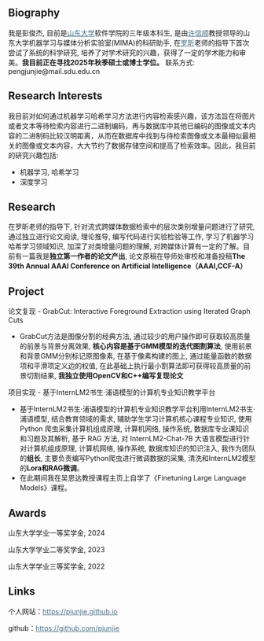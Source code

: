 ## Biography
<p>我是彭俊杰, 目前是<a style="color:#476f83" href="https://www.sdu.edu.cn/index.htm">山东大学</a>软件学院的三年级本科生, 是由<a style="color:#476f83" href="https://faculty.sdu.edu.cn/xuxinshun/zh_CN/index.htm">许信顺</a>教授领导的山东大学机器学习与媒体分析实验室(MIMA)的科研助手, 在<a style="color:#476f83" href="https://faculty.sdu.edu.cn/luoxin/zh_CN/index.htm">罗昕</a>老师的指导下首次尝试了系统的科学研究, 培养了对学术研究的兴趣，获得了一定的学术能力和审美。<b>我目前正在寻找2025年秋季硕士或博士学位。</b> 联系方式: pengjunjie@mail.sdu.edu.cn </p>

## Research Interests
<p>我目前对如何通过机器学习哈希学习方法进行内容检索感兴趣，该方法旨在将图片或者文本等待检索内容进行二进制编码，再与数据库中其他已编码的图像或文本内容的二进制码比较汉明距离，从而在数据库中找到与待检索图像或文本最相似最相关的图像或文本内容，大大节约了数据存储空间和提高了检索效率。因此，我目前的研究兴趣包括:</p>
<ul>
    <li>机器学习, 哈希学习</li>
    <li>深度学习</li>
</ul>

## Research
<p>在罗昕老师的指导下, 针对流式跨媒体数据检索中的层次类别增量问题进行了研究, 通过独立进行论文阅读, 理论推导, 编写代码进行实验检验等工作, 学习了机器学习哈希学习领域知识, 加深了对类增量问题的理解, 对跨媒体计算有一定的了解。目前有一篇我是<b>独立第一作者的论文产出</b>, 论文原稿在导师处审校和准备投稿<b>The 39th Annual AAAI Conference on Artificial Intelligence（AAAI,CCF-A）</b></p>

## Project
<p>论文复现 - GrabCut: Interactive Foreground Extraction using Iterated Graph Cuts</p>
   <ul>
       <li>GrabCut方法是图像分割的经典方法, 通过较少的用户操作即可获取较高质量的前景与背景分离效果, <b>核心内容是基于GMM模型的迭代图割算法</b>, 使用前景和背景GMM分别标记原图像素, 在基于像素构建的图上, 通过能量函数的数据项和平滑项定义边的权值, 在此基础上执行最小割算法即可获得较高质量的前景切割结果, <b>我独立使用OpenCV和C++编写复现论文</b></li>
   </ul>
<p>项目实现 - 基于InternLM2书生·浦语模型的计算机专业知识教学平台</p>
   <ul>
       <li>基于InternLM2书生·浦语模型的计算机专业知识教学平台利用InternLM2书生·浦语模型, 结合教育领域的需求, 辅助学生学习计算机核心课程专业知识, 使用 Python 爬虫采集计算机组成原理, 计算机网络, 操作系统, 数据库专业课知识和习题及其解析, 基于 RAG 方法, 对 InternLM2-Chat-7B 大语言模型进行针对计算机组成原理, 计算机网络, 操作系统, 数据库知识的知识注入, 我作为团队的<b>组长</b>, 主要负责编写Python爬虫进行微调数据的采集, 清洗和InternLM2模型的<b>Lora和RAG微调</b>。</li>
       <li>在此期间我在吴恩达教授课程主页上自学了《Finetuning Large Language Models》课程。</li>
    </ul>

## Awards
<p>山东大学学业一等奖学金, 2024</p>
<p>山东大学学业二等奖学金, 2023</p>
<p>山东大学学业三等奖学金, 2022</p>

## Links
<p>个人网站：<a style="color:#476f83" href="https://pjunjie.github.io">https://pjunjie.github.io</a></p>
<p>github：<a style="color:#476f83" href="https://github.com/pjunjie">https://github.com/pjunjie</a></p>

